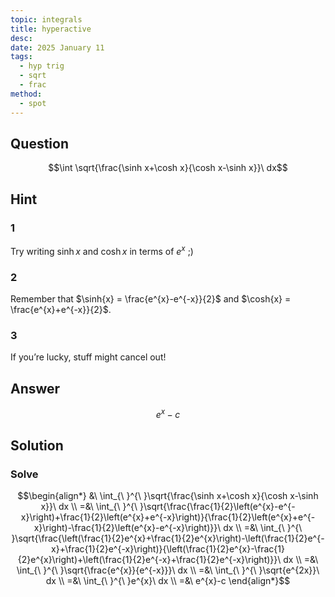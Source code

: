 ```yaml
---
topic: integrals
title: hyperactive
desc: 
date: 2025 January 11
tags:
  - hyp trig
  - sqrt
  - frac
method:
  - spot
---
```



## Question
```math
\int \sqrt{\frac{\sinh x+\cosh x}{\cosh x-\sinh x}}\ dx
```


## Hint

### 1
Try writing $\sinh{x}$ and $\cosh{x}$ in terms of $e^x$ ;)

### 2
Remember that $\sinh{x} = \frac{e^{x}-e^{-x}}{2}$ and $\cosh{x} = \frac{e^{x}+e^{-x}}{2}$.

### 3
If you’re lucky, stuff might cancel out!


## Answer
```math
e^{x}-c
```


## Solution

### Solve
```math
\begin{align*}
  &\ \int_{\ }^{\ }\sqrt{\frac{\sinh x+\cosh x}{\cosh x-\sinh x}}\ dx
  \\ =&\ \int_{\ }^{\ }\sqrt{\frac{\frac{1}{2}\left(e^{x}-e^{-x}\right)+\frac{1}{2}\left(e^{x}+e^{-x}\right)}{\frac{1}{2}\left(e^{x}+e^{-x}\right)-\frac{1}{2}\left(e^{x}-e^{-x}\right)}}\ dx
  \\ =&\ \int_{\ }^{\ }\sqrt{\frac{\left(\frac{1}{2}e^{x}+\frac{1}{2}e^{x}\right)-\left(\frac{1}{2}e^{-x}+\frac{1}{2}e^{-x}\right)}{\left(\frac{1}{2}e^{x}-\frac{1}{2}e^{x}\right)+\left(\frac{1}{2}e^{-x}+\frac{1}{2}e^{-x}\right)}}\ dx
  \\ =&\ \int_{\ }^{\ }\sqrt{\frac{e^{x}}{e^{-x}}}\ dx
  \\ =&\ \int_{\ }^{\ }\sqrt{e^{2x}}\ dx
  \\ =&\ \int_{\ }^{\ }e^{x}\ dx
  \\ =&\ e^{x}-c
\end{align*}
```
